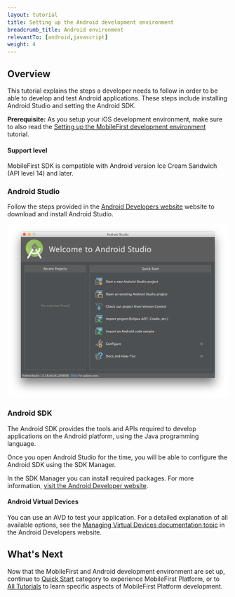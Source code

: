 ```yaml
---
layout: tutorial
title: Setting up the Android development environment
breadcrumb_title: Android environment
relevantTo: [android,javascript]
weight: 4
---
```

## Overview
This tutorial explains the steps a developer needs to follow in order to be able to develop and test Android applications. These steps include installing Android Studio and setting the Android SDK.

**Prerequisite:** As you setup your iOS development environment, make sure to also read the [Setting up the MobileFirst development environment](../../setting-up-your-development-environment/mobilefirst-development-environment/) tutorial.

#### Support level
MobileFirst SDK is compatible with Android version Ice Cream Sandwich (API level 14) and later.

### Android Studio
Follow the steps provided in the [Android Developers website](http://developer.android.com/develop/index.html) website to download and install Android Studio.

![Configure the Android SDK](android-studio.png)

### Android SDK
The Android SDK provides the tools and APIs required to develop applications on the Android platform, using the Java programming language.

Once you open Android Studio for the time, you will be able to configure the Android SDK using the SDK Manager.

In the SDK Manager you can install required packages. For more information, [visit the Android Developer website](http://developer.android.com/sdk/index.html).

#### Android Virtual Devices
You can use an AVD to test your application. For a detailed explanation of all available options, see the [Managing Virtual Devices documentation topic](http://developer.android.com/tools/devices/index.html) in the Android Developers website.

## What's Next
Now that the MobileFirst and Android development environment are set up, continue to [Quick Start](../../quick-start/android/) category to experience MobileFirst Platform, or to [All Tutorials](../../all-tutorials) to learn specific aspects of MobileFirst Platform development.